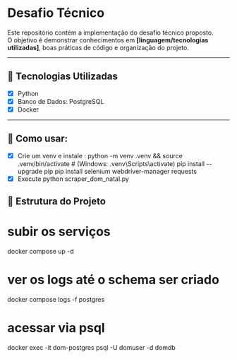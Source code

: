 # Desafio Técnico #

Este repositório contém a implementação do desafio técnico proposto.  
O objetivo é demonstrar conhecimentos em **[linguagem/tecnologias utilizadas]**, boas práticas de código e organização do projeto.  

---

## 🚀 Tecnologias Utilizadas
- [x] Python    
- [x] Banco de Dados: PostgreSQL  
- [x] Docker  

---

## 🚀 Como usar:

- [x] Crie um venv e instale : 
python -m venv .venv && source .venv/bin/activate  # (Windows: .venv\Scripts\activate)
pip install --upgrade pip
pip install selenium webdriver-manager requests
- [x] Execute
python scraper_dom_natal.py

## 📂 Estrutura do Projeto

# subir os serviços
docker compose up -d

# ver os logs até o schema ser criado
docker compose logs -f postgres

# acessar via psql
docker exec -it dom-postgres psql -U domuser -d domdb